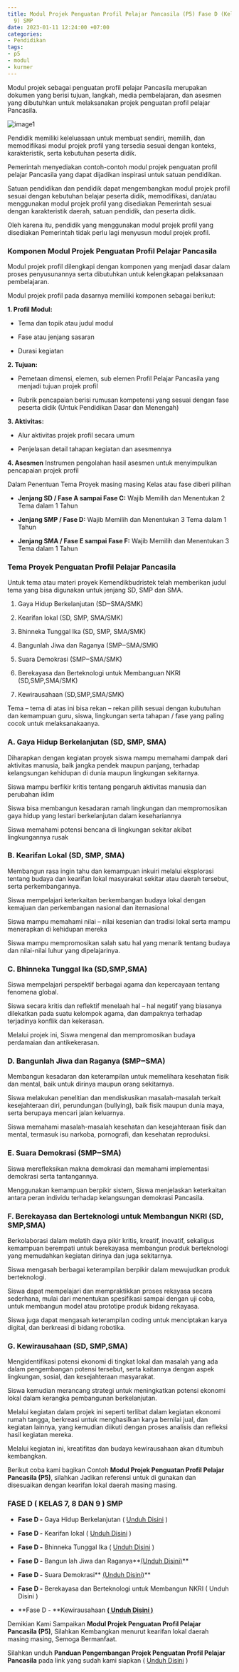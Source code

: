 ```yaml
---
title: Modul Projek Penguatan Profil Pelajar Pancasila (P5) Fase D (Kelas 7, 8 dan
  9) SMP
date: 2023-01-11 12:24:00 +07:00
categories:
- Pendidikan
tags:
- p5
- modul
- kurmer
---
```


Modul projek sebagai penguatan profil pelajar Pancasila merupakan dokumen yang berisi tujuan, langkah, media pembelajaran, dan asesmen yang dibutuhkan untuk melaksanakan projek penguatan profil pelajar Pancasila.

![image1](https://blogger.googleusercontent.com/img/b/R29vZ2xl/AVvXsEhQ2pp4kpcZJ15_u5_DADXOW96iIoNARzNYd0Q6GQP0oH5rbt8_WCBtfUgKX_g8KohIGRpjw5X-rdwgETiE7cJI0LlIFHgnwR4YiX67ExW377hITEQSS1gzrEsEdIO8MguAhNik0V40_qZj4fXVvF6K6Sc8OA8Y_EKIjDEg7m_H3wQ469mtyXVe1-5c2Q/s1300/5.jpg)

Pendidik memiliki keleluasaan untuk membuat sendiri, memilih, dan memodifikasi modul projek profil yang tersedia sesuai dengan konteks, karakteristik, serta kebutuhan peserta didik.

Pemerintah menyediakan contoh-contoh modul projek penguatan profil pelajar Pancasila yang dapat dijadikan inspirasi untuk satuan pendidikan.

Satuan pendidikan dan pendidik dapat mengembangkan modul projek profil sesuai dengan kebutuhan belajar peserta didik, memodifikasi, dan/atau menggunakan modul projek profil yang disediakan Pemerintah sesuai dengan karakteristik daerah, satuan pendidik, dan peserta didik.

Oleh karena itu, pendidik yang menggunakan modul projek profil yang disediakan Pemerintah tidak perlu lagi menyusun modul projek profil.

### Komponen Modul Projek Penguatan Profil Pelajar Pancasila

Modul projek profil dilengkapi dengan komponen yang menjadi dasar dalam proses penyusunannya serta dibutuhkan untuk kelengkapan pelaksanaan pembelajaran.

Modul projek profil pada dasarnya memiliki komponen sebagai berikut:

**1. Profil Modul:**

* Tema dan topik atau judul modul

* Fase atau jenjang sasaran

* Durasi kegiatan

**2. Tujuan:**

* Pemetaan dimensi, elemen, sub elemen Profil Pelajar Pancasila yang menjadi tujuan projek profil

* Rubrik pencapaian berisi rumusan kompetensi yang sesuai dengan fase peserta didik (Untuk Pendidikan Dasar dan Menengah)

**3. Aktivitas:**

* Alur aktivitas projek profil secara umum

* Penjelasan detail tahapan kegiatan dan asesmennya

**4. Asesmen**
Instrumen pengolahan hasil asesmen untuk menyimpulkan pencapaian projek profil

Dalam Penentuan Tema Proyek masing masing Kelas atau fase diberi pilihan

* **Jenjang SD / Fase A sampai Fase C:** Wajib Memilih dan Menentukan 2 Tema dalam 1 Tahun

* **Jenjang SMP / Fase D:** Wajib Memilih dan Menentukan 3 Tema dalam 1 Tahun

* **Jenjang SMA / Fase E sampai Fase F:** Wajib Memilih dan Menentukan 3 Tema dalam 1 Tahun

### Tema Proyek Penguatan Profil Pelajar Pancasila

Untuk tema atau materi proyek Kemendikbudristek telah memberikan judul tema yang bisa digunakan untuk jenjang SD, SMP dan SMA.

1. Gaya Hidup Berkelanjutan (SD‒SMA/SMK)

2. Kearifan lokal (SD, SMP, SMA/SMK)

3. Bhinneka Tunggal Ika (SD, SMP, SMA/SMK)

4. Bangunlah Jiwa dan Raganya (SMP‒SMA/SMK)

5. Suara Demokrasi (SMP‒SMA/SMK)

6. Berekayasa dan Berteknologi untuk Membanguan NKRI (SD,SMP,SMA/SMK)

7. Kewirausahaan (SD,SMP,SMA/SMK)

Tema – tema di atas ini bisa rekan – rekan pilih sesuai dengan kubutuhan dan kemampuan guru, siswa, lingkungan serta tahapan / fase yang paling cocok untuk melaksanakaanya.

### A. Gaya Hidup Berkelanjutan (SD, SMP, SMA)

Diharapkan dengan kegiatan proyek siswa mampu memahami dampak dari aktivitas manusia, baik jangka pendek maupun panjang, terhadap kelangsungan kehidupan di dunia maupun lingkungan sekitarnya.

Siswa mampu berfikir kritis tentang pengaruh aktivitas manusia dan perubahan iklim

Siswa bisa membangun kesadaran ramah lingkungan dan mempromosikan gaya hidup yang lestari berkelanjutan dalam kesehariannya

Siswa memahami potensi bencana di lingkungan sekitar akibat lingkungannya rusak

### B. Kearifan Lokal (SD, SMP, SMA)

Membangun rasa ingin tahu dan kemampuan inkuiri melalui eksplorasi tentang budaya dan kearifan lokal masyarakat sekitar atau daerah tersebut, serta perkembangannya.

Siswa mempelajari keterkaitan berkembangan budaya lokal dengan kemajuan dan perkembangan nasional dan iternasional

Siswa mampu memahami nilai – nilai kesenian dan tradisi lokal serta mampu menerapkan di kehidupan mereka

Siswa mampu mempromosikan salah satu hal yang menarik tentang budaya dan nilai-nilai luhur yang dipelajarinya.

### C. Bhinneka Tunggal Ika (SD,SMP,SMA)

Siswa mempelajari perspektif berbagai agama dan kepercayaan tentang fenomena global.

Siswa secara kritis dan reflektif menelaah hal – hal negatif yang biasanya dilekatkan pada suatu kelompok agama, dan dampaknya terhadap terjadinya konflik dan kekerasan.

Melalui projek ini, Siswa mengenal dan mempromosikan budaya perdamaian dan antikekerasan.

### D. Bangunlah Jiwa dan Raganya (SMP‒SMA)

Membangun kesadaran dan keterampilan untuk memelihara kesehatan fisik dan mental, baik untuk dirinya maupun orang sekitarnya.

Siswa melakukan penelitian dan mendiskusikan masalah-masalah terkait kesejahteraan diri, perundungan (bullying), baik fisik maupun dunia maya, serta berupaya mencari jalan keluarnya.

Siswa memahami masalah-masalah kesehatan dan kesejahteraan fisik dan mental, termasuk isu narkoba, pornografi, dan kesehatan reproduksi.

### E. Suara Demokrasi (SMP‒SMA)

Siswa merefleksikan makna demokrasi dan memahami implementasi demokrasi serta tantangannya.

Menggunakan kemampuan berpikir sistem, Siswa menjelaskan keterkaitan antara peran individu terhadap kelangsungan demokrasi Pancasila.

### F. Berekayasa dan Berteknologi untuk Membangun NKRI (SD, SMP,SMA)

Berkolaborasi dalam melatih daya pikir kritis, kreatif, inovatif, sekaligus kemampuan berempati untuk berekayasa membangun produk berteknologi yang memudahkan kegiatan dirinya dan juga sekitarnya.

Siswa mengasah berbagai keterampilan berpikir dalam mewujudkan produk berteknologi.

Siswa dapat mempelajari dan mempraktikkan proses rekayasa secara sederhana, mulai dari menentukan spesifikasi sampai dengan uji coba, untuk membangun model atau prototipe produk bidang rekayasa.

Siswa juga dapat mengasah keterampilan coding untuk menciptakan karya digital, dan berkreasi di bidang robotika.

### G. Kewirausahaan (SD, SMP,SMA)

Mengidentifikasi potensi ekonomi di tingkat lokal dan masalah yang ada dalam pengembangan potensi tersebut, serta kaitannya dengan aspek lingkungan, sosial, dan kesejahteraan masyarakat.

Siswa kemudian merancang strategi untuk meningkatkan potensi ekonomi lokal dalam kerangka pembangunan berkelanjutan.

Melalui kegiatan dalam projek ini seperti terlibat dalam kegiatan ekonomi rumah tangga, berkreasi untuk menghasilkan karya bernilai jual, dan kegiatan lainnya, yang kemudian diikuti dengan proses analisis dan refleksi hasil kegiatan mereka.

Melalui kegiatan ini, kreatifitas dan budaya kewirausahaan akan ditumbuh kembangkan.

Berikut coba kami bagikan Contoh **Modul Projek Penguatan Profil Pelajar Pancasila (P5)**, silahkan Jadikan referensi untuk di gunakan dan disesuaikan dengan kearifan lokal daerah masing masing.

### FASE D ( KELAS 7, 8 DAN 9 ) SMP

* **Fase D -** Gaya Hidup Berkelanjutan ( [Unduh Disini](https://s.id/fase-d-ghb) )

* **Fase D -** Kearifan lokal ( [Unduh Disini](https://s.id/fase-d-kl) )

* **Fase D -** Bhinneka Tunggal Ika ( [Unduh Disini](https://s.id/fase-d-ghb) )

* **Fase D -** Bangun lah Jiwa dan Raganya\*\*[(Unduh Disini)](https://drive.google.com/file/d/1OackfmwDZIxYRl08S47oca-kbhJNlcce/view?usp=sharing)\*\*

* **Fase D -** Suara Demokrasi\*\* [(Unduh Disini)](https://drive.google.com/file/d/18JSVxypsdhSkXzl2YAGrCe1dnmEveaeb/view?usp=sharing)\*\*

* **Fase D -** Berekayasa dan Berteknologi untuk Membangun NKRI ( Unduh Disini )

* \*\*Fase D - \*\*Kewirausahaan **[( Unduh Disini )](https://drive.google.com/file/d/1_-nb3o43sdV7fIqExOmBR1kYz_XfPEfN/view?usp=sharing)**

Demikian Kami Sampaikan **Modul Projek Penguatan Profil Pelajar Pancasila (P5)**, Silahkan Kembangkan menurut kearifan lokal daerah masing masing, Semoga Bermanfaat.

Silahkan unduh **Panduan Pengembangan Projek Penguatan Profil Pelajar Pancasila** pada link yang sudah kami siapkan ( [Unduh Disini](https://s.id/PanduanPengembanganP5) )